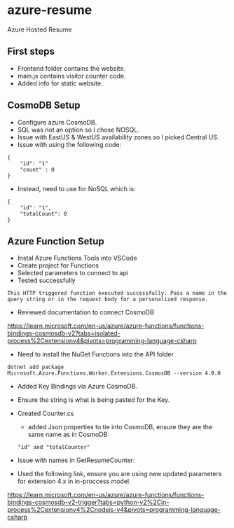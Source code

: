 # azure-resume
Azure Hosted Resume

## First steps

- Frontend folder contains the website.
- main.js contains visitor counter code.
- Added info for static website. 

## CosmoDB Setup

- Configure azure CosmoDB.
- SQL was not an option so I chose NOSQL.
- Issue with EastUS & WestUS availability zones so I picked Central US.
- Issue with using the following code:
```
{
    "id": "1"
    "count" : 0
}
```
- Instead, need to use for NoSQL which is:

```
{
    "id": "1",
    "totalCount": 0
}
```

## Azure Function Setup

- Instal Azure Functions Tools into VSCode
- Create project for Functions
- Selected parameters to connect to api
- Tested successfully 
```
This HTTP triggered function executed successfully. Pass a name in the query string or in the request body for a personalized response.
```
- Reviewed documentation to connect CosmoDB

https://learn.microsoft.com/en-us/azure/azure-functions/functions-bindings-cosmosdb-v2?tabs=isolated-process%2Cextensionv4&pivots=programming-language-csharp

- Need to install the NuGet Functions into the API folder

```
dotnet add package Microsoft.Azure.Functions.Worker.Extensions.CosmosDB --version 4.9.0
```
- Added Key Bindings via Azure CosmoDB.
- Ensure the string is what is being pasted for the Key. 
- Created Counter.cs
    - added Json properties to tie into CosmoDB, ensure they are the same name as in CosmoDB:

    ```
    "id" and "totalCounter"
    ```

- Issue with names in GetResumeCounter:
- Used the following link, ensure you are using new updated parameters
for extension 4.x in in-proccess model. 

https://learn.microsoft.com/en-us/azure/azure-functions/functions-bindings-cosmosdb-v2-trigger?tabs=python-v2%2Cin-process%2Cextensionv4%2Cnodejs-v4&pivots=programming-language-csharp


